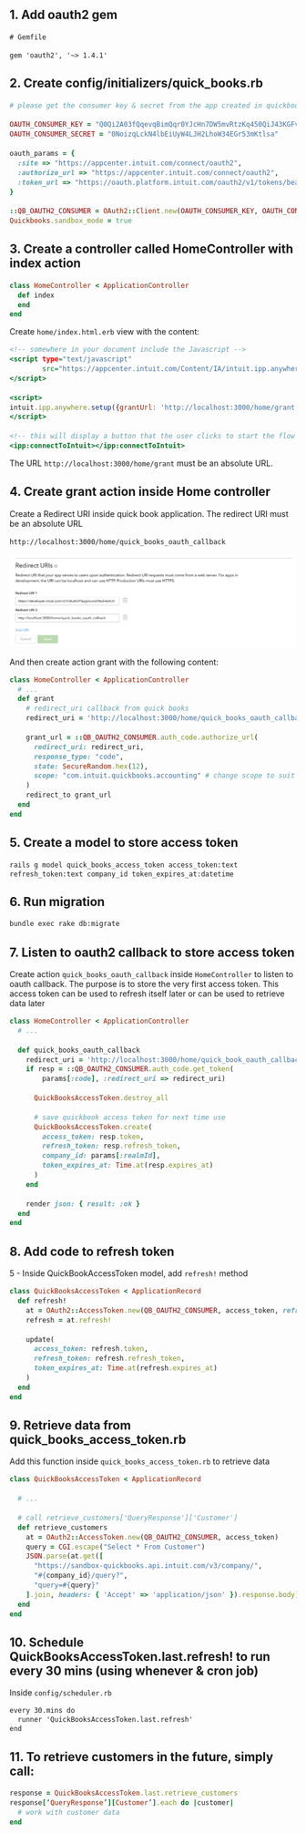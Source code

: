 ## 1. Add oauth2 gem

```
# Gemfile

gem 'oauth2', '~> 1.4.1'
```

## 2. Create config/initializers/quick_books.rb

```rb
# please get the consumer key & secret from the app created in quickbooks

OAUTH_CONSUMER_KEY = "Q0Qi2A03fQqevqBimQqr0YJcHn7DW5mvRtzKq450QiJ43KGFvh"
OAUTH_CONSUMER_SECRET = "0NoizqLckN4lbEiUyW4LJH2LhoW34EGr53mKtlsa"

oauth_params = {
  :site => "https://appcenter.intuit.com/connect/oauth2",
  :authorize_url => "https://appcenter.intuit.com/connect/oauth2",
  :token_url => "https://oauth.platform.intuit.com/oauth2/v1/tokens/bearer"
}

::QB_OAUTH2_CONSUMER = OAuth2::Client.new(OAUTH_CONSUMER_KEY, OAUTH_CONSUMER_SECRET, oauth_params)
Quickbooks.sandbox_mode = true
```

## 3. Create a controller called HomeController with index action

```rb
class HomeController < ApplicationController
  def index
  end
end
```

Create ``home/index.html.erb`` view with the content:

```html.erb
<!-- somewhere in your document include the Javascript -->
<script type="text/javascript"
        src="https://appcenter.intuit.com/Content/IA/intuit.ipp.anywhere.js">
</script>

<script>
intuit.ipp.anywhere.setup({grantUrl: 'http://localhost:3000/home/grant'});
</script>

<!-- this will display a button that the user clicks to start the flow -->
<ipp:connectToIntuit></ipp:connectToIntuit>
```

The URL `http://localhost:3000/home/grant` must be an absolute URL.

## 4. Create grant action inside Home controller

Create a Redirect URI inside quick book application. The redirect URI must be an absolute URL

``http://localhost:3000/home/quick_books_oauth_callback``

<img src='https://raw.githubusercontent.com/jameshuynh/quick_books_ruby_example/master/public/screenshot1.png' />

And then create action grant with the following content:

```rb
class HomeController < ApplicationController
  # ...
  def grant
    # redirect_uri callback from quick books
    redirect_uri = 'http://localhost:3000/home/quick_books_oauth_callback'

    grant_url = ::QB_OAUTH2_CONSUMER.auth_code.authorize_url(
      redirect_uri: redirect_uri,
      response_type: "code",
      state: SecureRandom.hex(12),
      scope: "com.intuit.quickbooks.accounting" # change scope to suit your need
    )
    redirect_to grant_url
  end
end
```

## 5. Create a model to store access token

```
rails g model quick_books_access_token access_token:text refresh_token:text company_id token_expires_at:datetime
```

## 6. Run migration

```bash
bundle exec rake db:migrate
```

## 7. Listen to oauth2 callback to store access token

Create action `quick_books_oauth_callback` inside `HomeController` to listen to oauth callback. The purpose is to store the very first access token. This access token can be used to refresh itself later or can be used to retrieve data later

```rb
class HomeController < ApplicationController
  # ...

  def quick_books_oauth_callback
    redirect_uri = 'http://localhost:3000/home/quick_book_oauth_callback'
    if resp = ::QB_OAUTH2_CONSUMER.auth_code.get_token(
        params[:code], :redirect_uri => redirect_uri)

      QuickBooksAccessToken.destroy_all

      # save quickbook access token for next time use
      QuickBooksAccessToken.create(
        access_token: resp.token,
        refresh_token: resp.refresh_token,
        company_id: params[:realmId],
        token_expires_at: Time.at(resp.expires_at)
      )
    end

    render json: { result: :ok }
  end
end
```

## 8. Add code to refresh token

5 - Inside QuickBookAccessToken model, add `refresh!` method

```rb
class QuickBooksAccessToken < ApplicationRecord
  def refresh!
    at = OAuth2::AccessToken.new(QB_OAUTH2_CONSUMER, access_token, refresh_token: refresh_token)
    refresh = at.refresh!

    update(
      access_token: refresh.token,
      refresh_token: refresh.refresh_token,
      token_expires_at: Time.at(refresh.expires_at)
    )
  end
end
```

## 9. Retrieve data from quick_books_access_token.rb

Add this function inside ``quick_books_access_token.rb`` to retrieve data

```rb
class QuickBooksAccessToken < ApplicationRecord
  
  # ...
  
  # call retrieve_customers['QueryResponse']['Customer']
  def retrieve_customers
    at = OAuth2::AccessToken.new(QB_OAUTH2_CONSUMER, access_token)
    query = CGI.escape("Select * From Customer")
    JSON.parse(at.get([
      "https://sandbox-quickbooks.api.intuit.com/v3/company/",
      "#{company_id}/query?",
      "query=#{query}"
    ].join, headers: { 'Accept' => 'application/json' }).response.body)
  end
end
```

## 10. Schedule QuickBooksAccessToken.last.refresh! to run every 30 mins (using whenever & cron job)

Inside `config/scheduler.rb`

```
every 30.mins do
  runner 'QuickBooksAccessToken.last.refresh'
end

```

## 11. To retrieve customers in the future, simply call:

```rb
response = QuickBooksAccessToken.last.retrieve_customers
response[‘QueryResponse’][Customer’].each do |customer|
  # work with customer data
end
```
